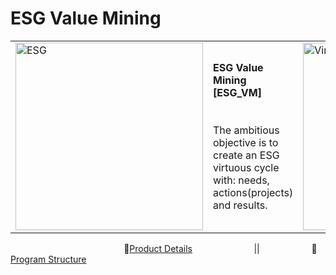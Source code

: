 # ESG Value Mining
<table>
  <tr>
    <td><img src="https://github.com/Moriblo/ESG_VM_Structure/blob/main/images/OWL_0.jpg" alt="ESG" width="300"/></td>
    <td>
      <b>ESG Value Mining [ESG_VM]</b><br><br><br>
      The ambitious objective is to create an ESG virtuous cycle with: needs, actions(projects) and results.
    </td>
    <td><img src="https://github.com/Moriblo/ESG_VM_Structure/blob/main/images/Virtuous%20Cycle%20(1).png" alt="Virtuous Cycle" width="300"/></td>
  </tr>
</table>

&nbsp;&nbsp;&nbsp;&nbsp;&nbsp;&nbsp;&nbsp;&nbsp;&nbsp;&nbsp;&nbsp;&nbsp;&nbsp;&nbsp;&nbsp;&nbsp;&nbsp;&nbsp;&nbsp;&nbsp;&nbsp;&nbsp;&nbsp;&nbsp;&nbsp;&nbsp;&nbsp;&nbsp;&nbsp;&nbsp;&nbsp;&nbsp;&nbsp;&nbsp;&nbsp;&nbsp;&nbsp;&nbsp;&nbsp;&nbsp;&nbsp;&nbsp;&nbsp;&nbsp;&nbsp;&nbsp;🏁[Product Details](https://github.com/Moriblo/ESG_VM-Product/blob/gh-pages/README.md)&nbsp;&nbsp;&nbsp;&nbsp;&nbsp;&nbsp;&nbsp;&nbsp;&nbsp;&nbsp;&nbsp;&nbsp;&nbsp;&nbsp;&nbsp;&nbsp;&nbsp;&nbsp;&nbsp;&nbsp;&nbsp;&nbsp;&nbsp;&nbsp;
||&nbsp;&nbsp;&nbsp;&nbsp;&nbsp;&nbsp;&nbsp;&nbsp;&nbsp;&nbsp;&nbsp;&nbsp;&nbsp;&nbsp;&nbsp;&nbsp;&nbsp;&nbsp;&nbsp;&nbsp;&nbsp;🌳[Program Structure](https://github.com/Moriblo/ESG_VM_Program/blob/gh-pages/README.md)
